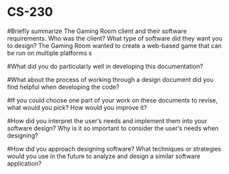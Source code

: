 # CS-230

#Briefly summarize The Gaming Room client and their software requirements. Who was the client? What type of software did they want you to design?
The Gaming Room wanted to create a web-based game that can be run on multiple platforms s

#What did you do particularly well in developing this documentation?

#What about the process of working through a design document did you find helpful when developing the code?

#If you could choose one part of your work on these documents to revise, what would you pick? How would you improve it?

#How did you interpret the user’s needs and implement them into your software design? Why is it so important to consider the user’s needs when designing?

#How did you approach designing software? What techniques or strategies would you use in the future to analyze and design a similar software application?

